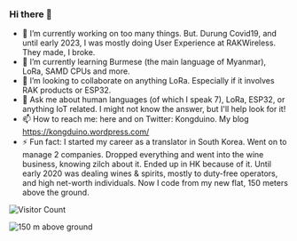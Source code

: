 ### Hi there 👋


- 🔭 I’m currently working on too many things. But. Durung Covid19, and until early 2023, I was mostly doing User Experience at RAKWireless. They made, I broke.
- 🌱 I’m currently learning Burmese (the main language of Myanmar), LoRa, SAMD CPUs and more.
- 👯 I’m looking to collaborate on anything LoRa. Especially if it involves RAK products or ESP32.
- 💬 Ask me about human languages (of which I speak 7), LoRa, ESP32, or anything IoT related. I might not know the answer, but I'll help look for it!
- 📫 How to reach me: here and on Twitter: Kongduino. My blog https://kongduino.wordpress.com/
- ⚡ Fun fact: I started my career as a translator in South Korea. Went on to manage 2 companies. Dropped everything and went into the wine business, knowing zilch about it. Ended up in HK because of it. Until early 2020 was dealing wines & spirits, mostly to duty-free operators, and high net-worth individuals. Now I code from my new flat, 150 meters above the ground.

![Visitor Count](https://profile-counter.glitch.me/Kongduino/count.svg)

![150 m above ground](https://pbs.twimg.com/media/Eea4XvFUMAIey3R?format=jpg&name=4096x4096)
